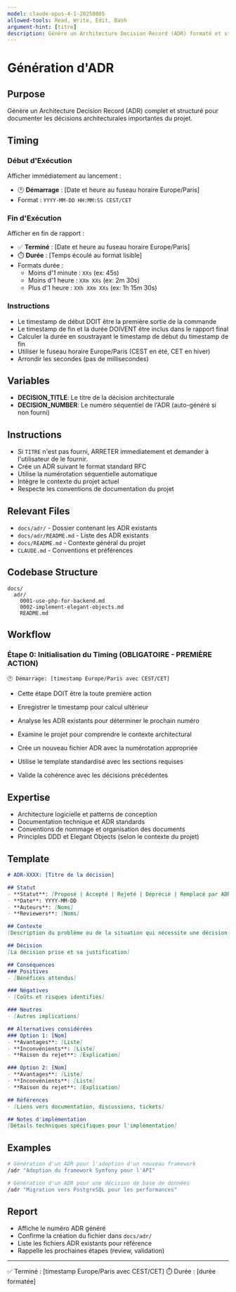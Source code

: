 ```yaml
---
model: claude-opus-4-1-20250805
allowed-tools: Read, Write, Edit, Bash
argument-hint: [titre]
description: Génère un Architecture Decision Record (ADR) formaté et structuré
---
```


# Génération d'ADR

## Purpose
Génère un Architecture Decision Record (ADR) complet et structuré pour documenter les décisions architecturales importantes du projet.

## Timing

### Début d'Exécution
Afficher immédiatement au lancement :
- 🕐 **Démarrage** : [Date et heure au fuseau horaire Europe/Paris]
- Format : `YYYY-MM-DD HH:MM:SS CEST/CET`

### Fin d'Exécution
Afficher en fin de rapport :
- ✅ **Terminé** : [Date et heure au fuseau horaire Europe/Paris]
- ⏱️ **Durée** : [Temps écoulé au format lisible]
- Formats durée :
  - Moins d'1 minute : `XXs` (ex: 45s)
  - Moins d'1 heure : `XXm XXs` (ex: 2m 30s)
  - Plus d'1 heure : `XXh XXm XXs` (ex: 1h 15m 30s)

### Instructions
- Le timestamp de début DOIT être la première sortie de la commande
- Le timestamp de fin et la durée DOIVENT être inclus dans le rapport final
- Calculer la durée en soustrayant le timestamp de début du timestamp de fin
- Utiliser le fuseau horaire Europe/Paris (CEST en été, CET en hiver)
- Arrondir les secondes (pas de millisecondes)

## Variables
- **DECISION_TITLE**: Le titre de la décision architecturale
- **DECISION_NUMBER**: Le numéro séquentiel de l'ADR (auto-généré si non fourni)

## Instructions
- Si `TITRE` n'est pas fourni, ARRETER immediatement et demander à l'utilisateur de le fournir.
- Crée un ADR suivant le format standard RFC
- Utilise la numérotation séquentielle automatique
- Intègre le contexte du projet actuel
- Respecte les conventions de documentation du projet

## Relevant Files
- `docs/adr/` - Dossier contenant les ADR existants
- `docs/adr/README.md` - Liste des ADR existants
- `docs/README.md` - Contexte général du projet
- `CLAUDE.md` - Conventions et préférences

## Codebase Structure
```
docs/
  adr/
    0001-use-php-for-backend.md
    0002-implement-elegant-objects.md
    README.md
```

## Workflow

### Étape 0: Initialisation du Timing (OBLIGATOIRE - PREMIÈRE ACTION)
```
🕐 Démarrage: [timestamp Europe/Paris avec CEST/CET]
```
- Cette étape DOIT être la toute première action
- Enregistrer le timestamp pour calcul ultérieur

- Analyse les ADR existants pour déterminer le prochain numéro
- Examine le projet pour comprendre le contexte architectural
- Crée un nouveau fichier ADR avec la numérotation appropriée
- Utilise le template standardisé avec les sections requises
- Valide la cohérence avec les décisions précédentes

## Expertise
- Architecture logicielle et patterns de conception
- Documentation technique et ADR standards
- Conventions de nommage et organisation des documents
- Principles DDD et Elegant Objects (selon le contexte du projet)

## Template
```markdown
# ADR-XXXX: [Titre de la décision]

## Statut
- **Statut**: [Proposé | Accepté | Rejeté | Déprécié | Remplacé par ADR-YYYY]
- **Date**: YYYY-MM-DD
- **Auteurs**: [Noms]
- **Reviewers**: [Noms]

## Contexte
[Description du problème ou de la situation qui nécessite une décision]

## Décision
[La décision prise et sa justification]

## Conséquences
### Positives
- [Bénéfices attendus]

### Négatives
- [Coûts et risques identifiés]

### Neutres
- [Autres implications]

## Alternatives considérées
### Option 1: [Nom]
- **Avantages**: [Liste]
- **Inconvénients**: [Liste]
- **Raison du rejet**: [Explication]

### Option 2: [Nom]
- **Avantages**: [Liste]
- **Inconvénients**: [Liste]
- **Raison du rejet**: [Explication]

## Références
- [Liens vers documentation, discussions, tickets]

## Notes d'implémentation
[Détails techniques spécifiques pour l'implémentation]
```

## Examples
```bash
# Génération d'un ADR pour l'adoption d'un nouveau framework
/adr "Adoption du framework Symfony pour l'API"

# Génération d'un ADR pour une décision de base de données
/adr "Migration vers PostgreSQL pour les performances"
```

## Report
- Affiche le numéro ADR généré
- Confirme la création du fichier dans `docs/adr/`
- Liste les fichiers ADR existants pour référence
- Rappelle les prochaines étapes (review, validation)

---
✅ Terminé : [timestamp Europe/Paris avec CEST/CET]
⏱️ Durée : [durée formatée]
